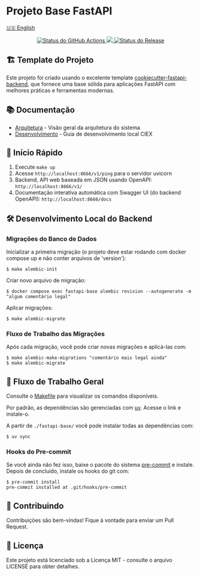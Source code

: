 # Projeto Base FastAPI

[🇺🇸 English](README.md)

<p align="center">
    <a href="https://github.com/GabrielVGS/fastapi-base/actions">
        <img alt="Status do GitHub Actions" src="https://github.com/GabrielVGS/fastapi-base/actions/workflows/main.yml/badge.svg">
    </a>
    <a href="https://codecov.io/gh/GabrielVGS/fastapi-base">
     <img src="https://codecov.io/gh/GabrielVGS/fastapi-base/branch/main/graph/badge.svg?token=899NB4AK7J"/>
    </a>
    <a href="https://github.com/GabrielVGS/fastapi-base/releases">
        <img alt="Status do Release" src="https://img.shields.io/github/v/release/GabrielVGS/fastapi-base">
    </a>
</p>

## 🏗️ Template do Projeto

Este projeto foi criado usando o excelente template [cookiecutter-fastapi-backend](https://github.com/nickatnight/cookiecutter-fastapi-backend), que fornece uma base sólida para aplicações FastAPI com melhores práticas e ferramentas modernas.

## 📚 Documentação

- [Arquitetura](docs/architecture.md) - Visão geral da arquitetura do sistema
- [Desenvolvimento](docs/developing.md) - Guia de desenvolvimento local CIEX

## 🚀 Início Rápido

1. Execute `make up`
2. Acesse `http://localhost:8666/v1/ping` para o servidor uvicorn
3. Backend, API web baseada em JSON usando OpenAPI: `http://localhost:8666/v1/`
4. Documentação interativa automática com Swagger UI (do backend OpenAPI): `http://localhost:8666/docs`

## 🛠️ Desenvolvimento Local do Backend

### Migrações do Banco de Dados

Inicializar a primeira migração (o projeto deve estar rodando com docker compose up e não conter arquivos de 'version'):
```shell
$ make alembic-init
```

Criar novo arquivo de migração:
```shell
$ docker compose exec fastapi-base alembic revision --autogenerate -m "algum comentário legal"
```

Aplicar migrações:
```shell
$ make alembic-migrate
```

### Fluxo de Trabalho das Migrações

Após cada migração, você pode criar novas migrações e aplicá-las com:
```console
$ make alembic-make-migrations "comentário mais legal ainda"
$ make alembic-migrate
```

## 🔧 Fluxo de Trabalho Geral

Consulte o [Makefile](/Makefile) para visualizar os comandos disponíveis.

Por padrão, as dependências são gerenciadas com [uv](https://docs.astral.sh/uv/). Acesse o link e instale-o.

A partir de `./fastapi-base/` você pode instalar todas as dependências com:
```console
$ uv sync
```

### Hooks do Pre-commit

Se você ainda não fez isso, baixe o pacote do sistema [pre-commit](https://pre-commit.com/) e instale. Depois de concluído, instale os hooks do git com:
```console
$ pre-commit install
pre-commit installed at .git/hooks/pre-commit
```

## 🤝 Contribuindo

Contribuições são bem-vindas! Fique à vontade para enviar um Pull Request.

## 📄 Licença

Este projeto está licenciado sob a Licença MIT - consulte o arquivo LICENSE para obter detalhes.